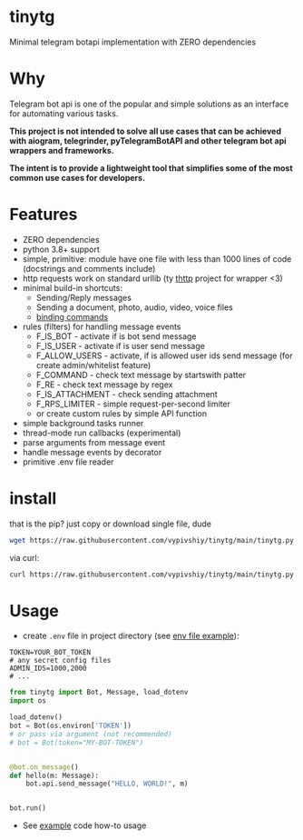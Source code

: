 # tinytg

Minimal telegram botapi implementation with ZERO dependencies

# Why

Telegram bot api is one of the popular and simple solutions as an interface for automating various tasks.

**This project is not intended to solve all use cases that can be achieved with aiogram, telegrinder, pyTelegramBotAPI 
and other telegram bot api wrappers and frameworks.**

**The intent is to provide a lightweight tool that simplifies some of the most common use cases for developers.**

# Features

- ZERO dependencies
- python 3.8+ support
- simple, primitive: module have one file with less than 1000 lines of code (docstrings and comments include)
- http requests work on standard urllib (ty [thttp](https://github.com/sesh/thttp) project for wrapper <3)
- minimal build-in shortcuts: 
  - Sending/Reply messages
  - Sending a document, photo, audio, video, voice files
  - [binding commands](https://core.telegram.org/bots/api#setmycommands)
- rules (filters) for handling message events
  - F_IS_BOT - activate if is bot send message
  - F_IS_USER - activate if is user send message
  - F_ALLOW_USERS - activate, if is allowed user ids send message (for create admin/whitelist feature)
  - F_COMMAND - check text message by startswith patter
  - F_RE - check text message by regex
  - F_IS_ATTACHMENT - check sending attachment
  - F_RPS_LIMITER - simple request-per-second limiter
  - or create custom rules by simple API function
- simple background tasks runner
- thread-mode run callbacks (experimental)
- parse arguments from message event
- handle message events by decorator
- primitive .env file reader

# install

that is the pip? just copy or download single file, dude

```sh
wget https://raw.githubusercontent.com/vypivshiy/tinytg/main/tinytg.py -O tinytg.py
```

via curl:

```sh
curl https://raw.githubusercontent.com/vypivshiy/tinytg/main/tinytg.py > tinytg.py
```

# Usage
- create `.env` file in project directory (see [env file example](.env_example)):

```env
TOKEN=YOUR_BOT_TOKEN
# any secret config files
ADMIN_IDS=1000,2000
# ...
```

```python
from tinytg import Bot, Message, load_dotenv
import os

load_dotenv()
bot = Bot(os.environ['TOKEN'])
# or pass via argument (not recommended)
# bot = Bot(token="MY-BOT-TOKEN")


@bot.on_message()
def hello(m: Message):
    bot.api.send_message("HELLO, WORLD!", m)


bot.run()
```

- See [example](example.py) code how-to usage
